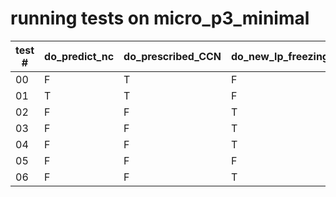 # running tests on micro_p3_minimal


| test #  | do_predict_nc | do_prescribed_CCN | do_new_lp_freezing | no_cirrus_mohler | no_lphom |
|---------|---------------|-------------------|--------------------|------------------|----------|
|  00     |  F            | T                 | F                  |   F              | F        |
|  01     |  T            | T                 | F                  |   F              | F        |
|  02     |  F            | F                 | T                  |   F              | F        |
|  03     |  F            | F                 | T                  |   T              | F        |
|  04     |  F            | F                 | T                  |   T              | T        |
|  05     |  F            | F                 | F                  |   F              | F        |
|  06     |  F            | F                 | T                  |   F              | T        |

